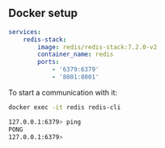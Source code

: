 ## Docker setup
```yml
services:
	redis-stack:
		image: redis/redis-stack:7.2.0-v2
		container_name: redis
		ports:
			- '6379:6379'
			- '8001:8001'
```

To start a communication with it:
```zsh
docker exec -it redis redis-cli

127.0.0.1:6379> ping
PONG
127.0.0.1:6379> 
```
